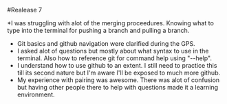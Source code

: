 #Realease 7

*I was struggling with alot of the merging proceedures. Knowing what to type into the terminal for pushing a branch and pulling a branch.
* Git basics and github navigation were clarified during the GPS. 
* I asked alot of questions but mostly about what syntax to use in the terminal. Also how to reference git for command help using "--help".
* I understand how to use github to an extent. I still need to practice this till its second nature but I'm aware I'll be exposed to much more github.
* My experience with pairing was awesome. There was alot of confusion but having other people there to help with questions made it a learning environment. 